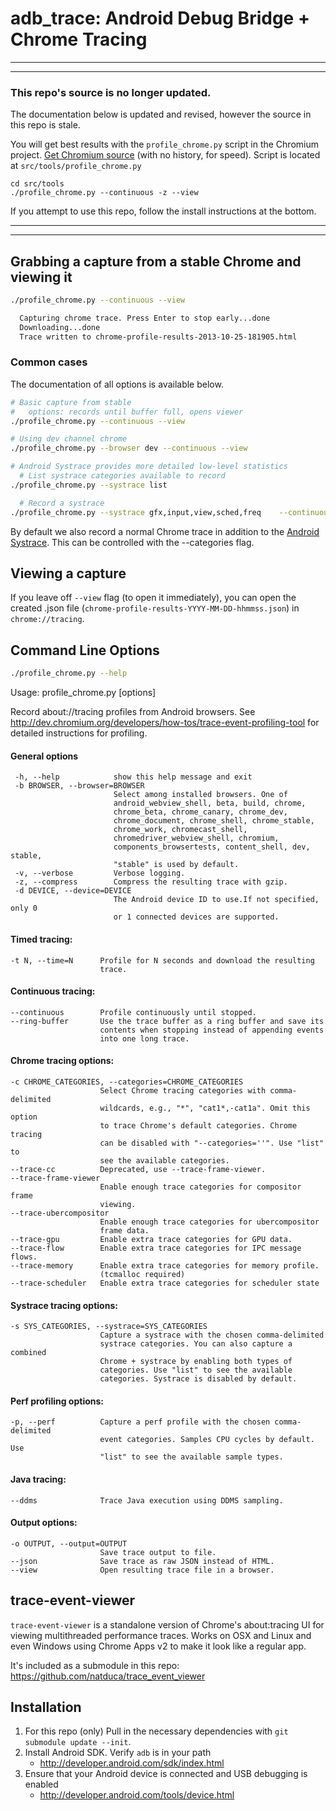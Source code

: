 # adb_trace: Android Debug Bridge + Chrome Tracing

----------
----------

### This repo's source is no longer updated. 

The documentation below is updated and revised, however the source in this repo is stale.

You will get best results with the `profile_chrome.py` script in the Chromium project.
[Get Chromium source](https://www.chromium.org/developers/how-tos/get-the-code) (with no history, for speed). 
Script is located at `src/tools/profile_chrome.py`
```
cd src/tools
./profile_chrome.py --continuous -z --view
```

If you attempt to use this repo, follow the install instructions at the bottom.

----------
----------


## Grabbing a capture from a stable Chrome and viewing it ##

```sh
./profile_chrome.py --continuous --view

  Capturing chrome trace. Press Enter to stop early...done
  Downloading...done
  Trace written to chrome-profile-results-2013-10-25-181905.html
```

### Common cases
The documentation of all options is available below.

```sh
# Basic capture from stable
#   options: records until buffer full, opens viewer
./profile_chrome.py --continuous --view

# Using dev channel chrome
./profile_chrome.py --browser dev --continuous --view

# Android Systrace provides more detailed low-level statistics
  # List systrace categories available to record
./profile_chrome.py --systrace list

  # Record a systrace
./profile_chrome.py --systrace gfx,input,view,sched,freq    --continuous --view

```

By default we also record a normal Chrome trace in addition to the [Android Systrace](http://developer.android.com/tools/help/systrace.html). This can be controlled with the --categories flag.

## Viewing a capture ##

If you leave off `--view` flag (to open it immediately), you can open the created .json file (`chrome-profile-results-YYYY-MM-DD-hhmmss.json`) in `chrome://tracing`.

## Command Line Options ##

```sh
./profile_chrome.py --help
```
Usage: profile_chrome.py [options]

Record about://tracing profiles from Android browsers. See http://dev.chromium.org/developers/how-tos/trace-event-profiling-tool for detailed instructions for profiling.

#### General options

     -h, --help            show this help message and exit
     -b BROWSER, --browser=BROWSER
                           Select among installed browsers. One of
                           android_webview_shell, beta, build, chrome,
                           chrome_beta, chrome_canary, chrome_dev,
                           chrome_document, chrome_shell, chrome_stable,
                           chrome_work, chromecast_shell,
                           chromedriver_webview_shell, chromium,
                           components_browsertests, content_shell, dev, stable,
                           "stable" is used by default.
     -v, --verbose         Verbose logging.
     -z, --compress        Compress the resulting trace with gzip.
     -d DEVICE, --device=DEVICE
                           The Android device ID to use.If not specified, only 0
                           or 1 connected devices are supported.

####  Timed tracing:

    -t N, --time=N      Profile for N seconds and download the resulting
                        trace.

####  Continuous tracing:

    --continuous        Profile continuously until stopped.
    --ring-buffer       Use the trace buffer as a ring buffer and save its
                        contents when stopping instead of appending events
                        into one long trace.

####  Chrome tracing options:

    -c CHROME_CATEGORIES, --categories=CHROME_CATEGORIES
                        Select Chrome tracing categories with comma-delimited
                        wildcards, e.g., "*", "cat1*,-cat1a". Omit this option
                        to trace Chrome's default categories. Chrome tracing
                        can be disabled with "--categories=''". Use "list" to
                        see the available categories.
    --trace-cc          Deprecated, use --trace-frame-viewer.
    --trace-frame-viewer
                        Enable enough trace categories for compositor frame
                        viewing.
    --trace-ubercompositor
                        Enable enough trace categories for ubercompositor
                        frame data.
    --trace-gpu         Enable extra trace categories for GPU data.
    --trace-flow        Enable extra trace categories for IPC message flows.
    --trace-memory      Enable extra trace categories for memory profile.
                        (tcmalloc required)
    --trace-scheduler   Enable extra trace categories for scheduler state

####  Systrace tracing options:

    -s SYS_CATEGORIES, --systrace=SYS_CATEGORIES
                        Capture a systrace with the chosen comma-delimited
                        systrace categories. You can also capture a combined
                        Chrome + systrace by enabling both types of
                        categories. Use "list" to see the available
                        categories. Systrace is disabled by default.

####  Perf profiling options:

    -p, --perf          Capture a perf profile with the chosen comma-delimited
                        event categories. Samples CPU cycles by default. Use
                        "list" to see the available sample types.

####  Java tracing:

    --ddms              Trace Java execution using DDMS sampling.

####  Output options:

    -o OUTPUT, --output=OUTPUT
                        Save trace output to file.
    --json              Save trace as raw JSON instead of HTML.
    --view              Open resulting trace file in a browser.


## trace-event-viewer ##

`trace-event-viewer` is a standalone version of Chrome's about:tracing UI
for viewing multithreaded performance traces. Works on OSX and Linux and
even Windows using Chrome Apps v2 to make it look like a regular app.

It's included as a submodule in this repo: https://github.com/natduca/trace_event_viewer


## Installation ##

1. For this repo (only) Pull in the necessary dependencies with `git submodule update --init`.
1. Install Android SDK. Verify `adb` is in your path
    * http://developer.android.com/sdk/index.html
1. Ensure that your Android device is connected and USB debugging is enabled
    * http://developer.android.com/tools/device.html

